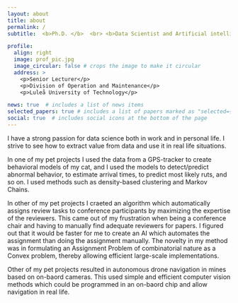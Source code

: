 ```yaml
---
layout: about
title: about
permalink: /
subtitle:  <b>Ph.D. </b>  <br> <b>Data Scientist and Artificial intelligence Generalist. </b>

profile:
  align: right
  image: prof_pic.jpg
  image_circular: false # crops the image to make it circular
  address: >
    <p>Senior Lecturer</p>
    <p>Division of Operation and Maintenance</p>
    <p>Luleå University of Technology</p>

news: true  # includes a list of news items
selected_papers: true # includes a list of papers marked as "selected={true}"
social: true  # includes social icons at the bottom of the page
---
```


I have a strong passion for data science both in work and in personal life. I strive to see how to extract value from data and use it in real life situations. 

In one of my pet projects I used the data from a GPS-tracker to create behavioral models of my cat,  and I used the models to detect/predict abnormal behavior, to estimate arrival times, to predict most likely ruts, and so on. I used methods such as  density-based clustering and Markov Chains. 

In other of my pet projects I craeted an algorithm which automatically assigns review tasks to conference participants by maximizing the expertise of the reviewers. This came out of my frustration when being a conference chair and having to manually find adequate reviewers for papers. I figured out that it would be faster for me to create an AI which automates the assignment than doing the assignment manually. The novelty in my method was in formulating an Assignment Problem of combinatorial nature as a Convex problem, thereby allowing efficient large-scale implementations. 

Other of my pet projects resulted in autonomous drone navigation in mines based on on-baord cameras. This used simple and efficient computer vision methods which could be programmed in an on-baord chip and allow navigation in real life. 

